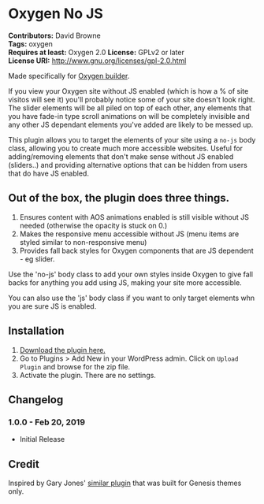 # Oxygen No JS #
**Contributors:** David Browne  
**Tags:** oxygen  
**Requires at least:** Oxygen 2.0
**License:** GPLv2 or later  
**License URI:** http://www.gnu.org/licenses/gpl-2.0.html

Made specifically for [Oxygen builder](http://oxygenbuilder.com/).

If you view your Oxygen site without JS enabled (which is how a % of site visitos will see it) you'll probably notice some of your site doesn't look right. The slider elements will be all piled on top of each other, any elements that you have fade-in type scroll animations on will be completely invisible and any other JS dependant elements you've added are likely to be messed up.

This plugin allows you to target the elements of your site using a `no-js` body class, allowing you to create much more accessible websites. Useful for adding/removing elements that don't make sense without JS enabled (sliders..) and providing alternative options that can be hidden from users that do have JS enabled.


## Out of the box, the plugin does three things. ##

1. Ensures content with AOS animations enabled is still visible without JS needed (otherwise the opacity is stuck on 0.)
2. Makes the responsive menu accessible without JS (menu items are styled similar to non-responsive menu)
3. Provides fall back styles for Oxygen components that are JS dependent - eg slider.

Use the 'no-js' body class to add your own styles inside Oxygen to give fall backs for anything you add using JS, making your site more accessible. 

You can also use the 'js' body class if you want to only target elements whn you are sure JS is enabled.
 

## Installation ##

1. [Download the plugin here.](https://github.com/wplit/oxygen-no-js/archive/master.zip)
2. Go to Plugins > Add New in your WordPress admin. Click on `Upload Plugin` and browse for the zip file.
3. Activate the plugin. There are no settings.

## Changelog ##

### 1.0.0 - Feb 20, 2019 ###
* Initial Release


## Credit ##
Inspired by Gary Jones' [similar plugin](https://github.com/GaryJones/genesis-js-no-js) that was built for Genesis themes only.
